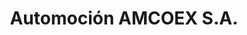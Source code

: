 ---
title: "Automoción AMCOEX S.A."
url: /llerena/automocion-amcoex-s-a/
shop: reparación de automóviles
---